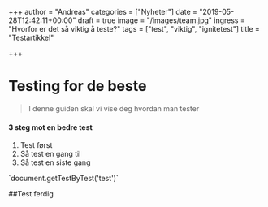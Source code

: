 +++
author = "Andreas"
categories = ["Nyheter"]
date = "2019-05-28T12:42:11+00:00"
draft = true
image = "/images/team.jpg"
ingress = "Hvorfor er det så viktig å teste?"
tags = ["test", "viktig", "ignitetest"]
title = "Testartikkel"

+++
# Testing for de beste

> I denne guiden skal vi vise deg hvordan man tester

#### 3 steg mot en bedre test

1. Test først
2. Så test en gang til
3. Så test en siste gang

\`document.getTestByTest('test')\`

\##Test ferdig